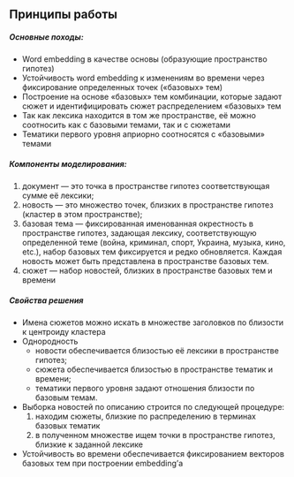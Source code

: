 ## Принципы работы

##### Основные походы: 
* Word embedding в качестве основы  (образующие пространство гипотез)
* Устойчивость word embedding к изменениям во времени через фиксирование определенных точек («базовых» тем)
* Построение на основе «базовых» тем комбинации, которые задают сюжет и идентифицировать сюжет распределением «базовых» тем
* Так как лексика находится в том же пространстве, её можно соотносить как с базовыми темами, так и с сюжетами
* Тематики первого уровня априорно соотносятся с «базовыми» темами

##### Компоненты моделирования:
1. документ — это точка в пространстве гипотез соответствующая сумме её лексики;
2. новость — это множество точек, близких в пространстве гипотез (кластер в этом пространстве);
3. базовая тема — фиксированная именованная окрестность в пространстве гипотез, задающая лексику, соответствующую определенной теме (война, криминал, спорт, Украина, музыка, кино, etc.), набор базовых тем фиксируется и редко обновляется. Каждая новость может быть представлена в пространстве базовых тем.
4. сюжет — набор новостей, близких в пространстве базовых тем и времени

##### Свойства решения
* Имена сюжетов можно искать в множестве заголовков по близости к центроиду кластера
* Однородность
    * новости обеспечивается близостью её лексики в пространстве гипотез;
    * сюжета обеспечивается близостью в пространстве тематик и времени;
    * тематики первого уровня задают отношения близости по базовым темам.
* Выборка новостей по описанию строится по следующей процедуре:
    1. находим сюжеты, близкие по распределению в терминах базовых тематик
    2. в полученном множестве ищем точки в пространстве гипотез, близкие к заданной лексике
* Устойчивость во времени обеспечивается фиксированием векторов базовых тем при построении embedding’а

